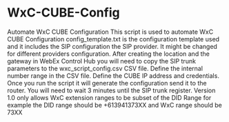 # WxC-CUBE-Config
Automate WxC CUBE Configuration
This script is used to automate WxC CUBE Configuration
config_template.txt is the configuration template used and it includes the SIP configuration the SIP provider. It might be changed for different providers configuration.
After creating the location and the gateway in WebEx Control Hub you will need to copy the SIP trunk parameters to the wxc_script_config.csv CSV file.
Define the internal number range in the CSV file.
Define the CUBE IP address and credentials.
Once you run the script it will generate the configuration send it to the router.
You will need to wait 3 minutes until the SIP trunk register.
Version 1.0 only allows WxC extension ranges to be subset of the DID Range for example the DID range should be +613941373XX and WxC range should be 73XX
